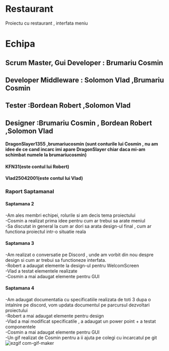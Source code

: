 # Restaurant

Proiectu cu restaurant , interfata meniu

# Echipa

  ## Scrum Master, Gui Developer : Brumariu Cosmin
  ## Developer Middleware : Solomon Vlad ,Brumariu Cosmin
  ## Tester :Bordean Robert ,Solomon Vlad
  ## Designer :Brumariu Cosmin , Bordean Robert ,Solomon Vlad
  #### DragonSlayer1355 ,brumariucosmin (sunt conturile lui Cosmin , nu am idee de ce cand incarc imi apare DragonSlayer chiar daca mi-am schimbat numele la brumariucosmin)
  #### KFN31(este contul lui Robert)
  #### Vlad25042001(este contul lui Vlad)
### Raport Saptamanal

#### Saptamana 2

  -Am ales membri echipei, rolurile si am decis tema proiectului <br>
  -Cosmin a realizat prima idee pentru cum ar trebui sa arate meniul <br>
  -Sa discutat in general la cum ar dori sa arata design-ul final , cum ar functiona proiectul intr-o situatie reala

#### Saptamana 3

  -Am realizat o conversatie pe Discord , unde am vorbit din nou despre design si cum ar trebui sa functioneze interfata. <br>
  -Robert a adaugat elemente la design-ul pentru WelcomScreen <br>
  -Vlad a testat elementele realizate <br>
  -Cosmin a mai adaugat elemente pentru GUI 

#### Saptamana 4
  -Am adaugat documentatia cu specificatiile realizata de toti 3 dupa o intalnire pe discord, vom updata documentul pe parcursul dezvoltari proiectului <br>
  -Robert a mai adaugat elemente pentru design <br>
  -Vlad a mai modificat specificatile , a adaugat un power point + a testat componentele <br>
  -Cosmin a mai adaugat elemente pentru GUI <br>
  -Un gif realizat de Cosmin pentru a ii ajuta pe colegi cu incarcatul pe git <br>
  ![ezgif com-gif-maker](https://github.com/etc-sea/Restaurant/assets/106124168/512f4f66-adfd-44be-b8a9-fff2f294ec80)

  

